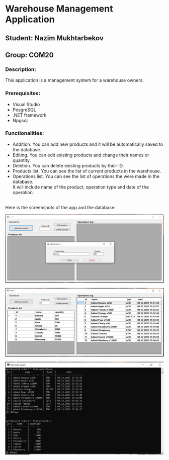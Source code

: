 # Warehouse Management Application
## Student: Nazim Mukhtarbekov
## Group: COM20

### Description:
This application is a management system for a warehouse owners. <br>
### Prerequisites:
- Visual Studio
- PosgreSQL
- .NET framework
- Npgsql
  <br>
### Functionalities: <br>
- Addition. You can add new products and it will be automatically saved to the database. <br>
- Editing. You can edit existing products and change their names or quantity. <br>
- Deletion. You can delete existing products by their ID. <br> 
- Products list. You can see the list of current products in the warehouse. <br>
- Operations list. You can see the list of operations the were made in the database. <br>
It will include name of the product, operation type and date of the operation.
<br>
Here is the screenshots of the app and the database: <br>

![Screenshot1](./screenshots/screenshot1.png) <br>

![Screenshot2](./screenshots/screenshot2.png) <br>

![Screenshot3](./screenshots/screenshot3.png) <br>